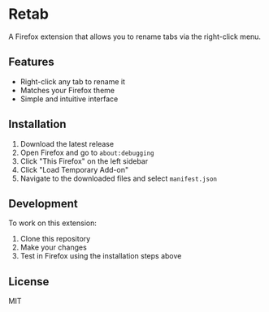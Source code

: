 # Retab

A Firefox extension that allows you to rename tabs via the right-click menu.

## Features
- Right-click any tab to rename it
- Matches your Firefox theme
- Simple and intuitive interface

## Installation
1. Download the latest release
2. Open Firefox and go to `about:debugging`
3. Click "This Firefox" on the left sidebar
4. Click "Load Temporary Add-on"
5. Navigate to the downloaded files and select `manifest.json`

## Development
To work on this extension:
1. Clone this repository
2. Make your changes
3. Test in Firefox using the installation steps above

## License
MIT